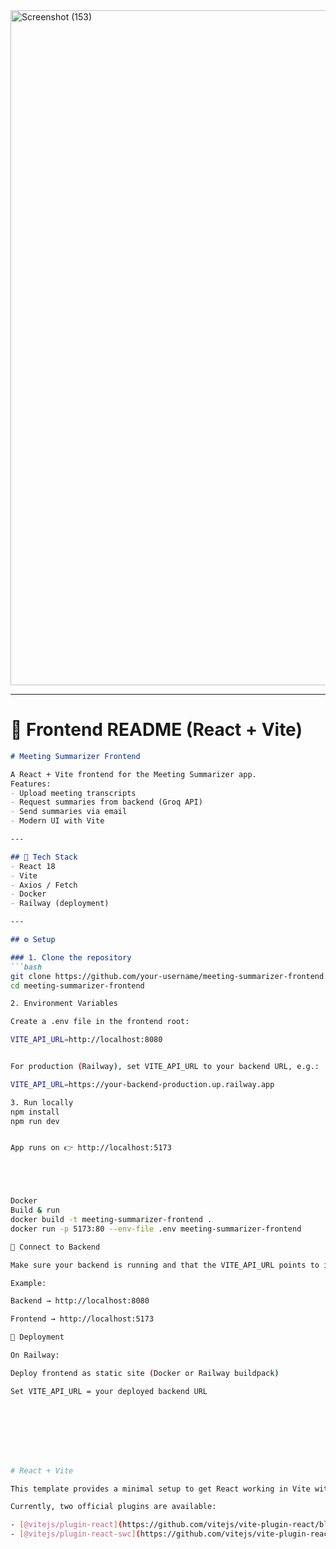 <img width="1920" height="1080" alt="Screenshot (153)" src="https://github.com/user-attachments/assets/f64c6f49-6fa4-4321-953c-96c364957648" />



---

# 📌 Frontend README (React + Vite)

```markdown
# Meeting Summarizer Frontend

A React + Vite frontend for the Meeting Summarizer app.  
Features:
- Upload meeting transcripts
- Request summaries from backend (Groq API)
- Send summaries via email
- Modern UI with Vite

---

## 🚀 Tech Stack
- React 18
- Vite
- Axios / Fetch
- Docker
- Railway (deployment)

---

## ⚙️ Setup

### 1. Clone the repository
```bash
git clone https://github.com/your-username/meeting-summarizer-frontend.git
cd meeting-summarizer-frontend

2. Environment Variables

Create a .env file in the frontend root:

VITE_API_URL=http://localhost:8080


For production (Railway), set VITE_API_URL to your backend URL, e.g.:

VITE_API_URL=https://your-backend-production.up.railway.app

3. Run locally
npm install
npm run dev


App runs on 👉 http://localhost:5173





Docker
Build & run
docker build -t meeting-summarizer-frontend .
docker run -p 5173:80 --env-file .env meeting-summarizer-frontend

🔗 Connect to Backend

Make sure your backend is running and that the VITE_API_URL points to it.

Example:

Backend → http://localhost:8080

Frontend → http://localhost:5173

🚀 Deployment

On Railway:

Deploy frontend as static site (Docker or Railway buildpack)

Set VITE_API_URL = your deployed backend URL








# React + Vite

This template provides a minimal setup to get React working in Vite with HMR and some ESLint rules.

Currently, two official plugins are available:

- [@vitejs/plugin-react](https://github.com/vitejs/vite-plugin-react/blob/main/packages/plugin-react) uses [Babel](https://babeljs.io/) for Fast Refresh
- [@vitejs/plugin-react-swc](https://github.com/vitejs/vite-plugin-react/blob/main/packages/plugin-react-swc) uses [SWC](https://swc.rs/) for Fast Refresh
